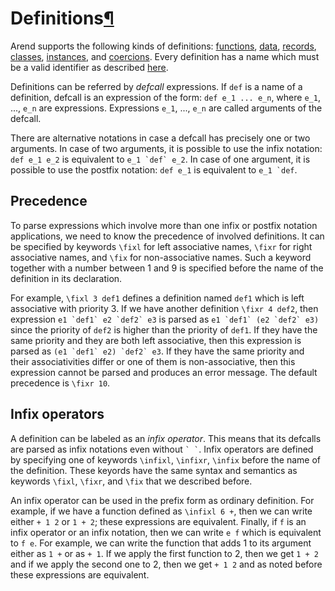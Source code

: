 <h1 id="definitions">Definitions<a class="headerlink" href="#definitions" title="Permanent link">&para;</a></h1>

Arend supports the following kinds of definitions: [functions](/language-reference/definitions/functions), [data](/language-reference/definitions/data), [records](/language-reference/definitions/records), [classes](/language-reference/definitions/classes), [instances](/language-reference/definitions/classes), and [coercions](/language-reference/definitions/coercion).
Every definition has a name which must be a valid identifier as described [here](/language-reference/lexical-structure/#identifiers).

Definitions can be referred by _defcall_ expressions.
If `def` is a name of a definition, defcall is an expression of the form:
`def e_1 ... e_n`, where `e_1`, ..., `e_n` are expressions.
Expressions `e_1`, ..., `e_n` are called arguments of the defcall.

There are alternative notations in case a defcall has precisely one or two arguments.
In case of two arguments, it is possible to use the infix notation: `def e_1 e_2` is equivalent
to ``e_1 `def` e_2``.
In case of one argument, it is possible to use the postfix notation: `def e_1` is equivalent to ``e_1 `def``.

## Precedence

To parse expressions which involve more than one infix or postfix notation applications, we need to know the precedence of involved definitions.
It can be specified by keywords `\fixl` for left associative names, `\fixr` for right associative names, and `\fix` for non-associative names.
Such a keyword together with a number between 1 and 9 is specified before the name of the definition in its declaration.

For example, `\fixl 3 def1` defines a definition named `def1` which is left associative with priority 3.
If we have another definition `\fixr 4 def2`, then expression ``e1 `def1` e2 `def2` e3`` is parsed as ``e1 `def1` (e2 `def2` e3)`` since the priority of `def2` is higher than the priority of `def1`.
If they have the same priority and they are both left associative, then this expression is parsed as ``(e1 `def1` e2) `def2` e3``.
If they have the same priority and their associativities differ or one of them is non-associative, then this expression cannot be parsed and produces an error message.
The default precedence is `\fixr 10`.

## Infix operators

A definition can be labeled as an _infix operator_.
This means that its defcalls are parsed as infix notations even without `` ` ` ``.
Infix operators are defined by specifying one of keywords `\infixl`, `\infixr`, `\infix` before the name of the definition.
These keyords have the same syntax and semantics as keywords `\fixl`, `\fixr`, and `\fix` that we described before.

An infix operator can be used in the prefix form as ordinary definition.
For example, if we have a function defined as `\infixl 6 +`, then we can write either `+ 1 2` or `1 + 2`; these expressions are equivalent.
Finally, if `f` is an infix operator or an infix notation, then we can write `e f` which is equivalent to `f e`.
For example, we can write the function that adds 1 to its argument either as `1 +` or as `+ 1`.
If we apply the first function to 2, then we get `1 + 2` and if we apply the second one to 2, then we get `+ 1 2` and as noted before these expressions are equivalent.
